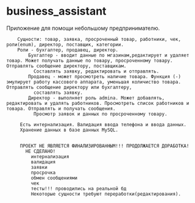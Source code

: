 # business_assistant

  Приложение для помощи небольшому предпринимателю.
  
        Сущности: товар, заявка, просроченный товар, работники, чек, роли(enum), директор, поставщик, категории.
        Роли - бухгалтер, продавец, директор.
            Бухгалтер - вводит данные по мгазинам,редактирует и удаляет товар. Может получать данные по товару, просроченному товару. Отправлять сообщение директору, поставщикам.
              Составлять заявку, редактировать и отправлять. 
            Продавец - может просмотреть наличие товара. Функция (-) эмулирует работу кассового аппарата, уменьшая количиство товара. Отправлять сообщение директору или бухгалтеру,
              составлять заявку. 
            Директор - выполняет роль admina. Может добавлять, редактировать и удалять работников. Просмотреть список работников и товара. Отправлять и получать сообщения.
              Просмотр заявок и данных по просроченному товару.
              
         Есть интернализация. Валидация ввода телефона и ввода данных.
         Хранение данных в базе данных MySQL.
         
         
         ПРОЕКТ НЕ ЯВЛЯЕТСЯ ФИНАЛИЗИРОВАННЫМ!!! ПРОДОЛЖАЕТСЯ ДОРАБОТКА!
           НЕ СДЕЛАНО!
             интернализация
             валидация
             заявки
             просрочка
             обмен сообщениями
             чек
             тесты!!! проводились на реальной бд
             Некоторые сущности требуют переработки(редактирования).
             
